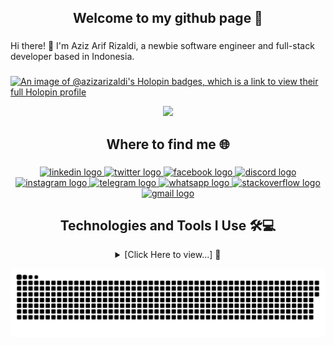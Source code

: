 <h2 align="center">Welcome to my github page 👋</h2>

###

<p align="left">Hi there! 👋 I'm Aziz Arif Rizaldi, a newbie software engineer and full-stack developer based in Indonesia.</p>

###

[![An image of @azizarizaldi's Holopin badges, which is a link to view their full Holopin
profile](https://holopin.me/azizarizaldi)](https://holopin.io/@azizarizaldi)

<div align="center">
  <img src="https://visitor-badge.laobi.icu/badge?page_id=azizarizaldi.azizarizaldi&" />
</div>

<h2 align="center">Where to find me 🌐</h2>

###

<div align="center">
  <a href="https://www.linkedin.com/in/azizarizaldi/" target="_blank">
    <img
      src="https://img.shields.io/static/v1?message=LinkedIn&logo=linkedin&label=&color=0077B5&logoColor=white&labelColor=&style=for-the-badge"
      height="25" alt="linkedin logo" />
  </a>
  <a href="https://x.com/azizarizaldi" target="_blank">
    <img
      src="https://img.shields.io/static/v1?message=Twitter&logo=twitter&label=&color=1DA1F2&logoColor=white&labelColor=&style=for-the-badge"
      height="25" alt="twitter logo" />
  </a>
  <a href="https://x.com/azizarizaldi" target="_blank">
    <img
      src="https://img.shields.io/static/v1?message=Facebook&logo=facebook&label=&color=1877F2&logoColor=white&labelColor=&style=for-the-badge"
      height="25" alt="facebook logo" />
  </a>
  <a href="https://discordapp.com/users/azizarizaldi" target="_blank">
    <img
      src="https://img.shields.io/static/v1?message=Discord&logo=discord&label=&color=7289DA&logoColor=white&labelColor=&style=for-the-badge"
      height="25" alt="discord logo" />
  </a>
  <a href="https://instagram.com/azizarifrizaldi" target="_blank">
    <img
      src="https://img.shields.io/static/v1?message=Instagram&logo=instagram&label=&color=E4405F&logoColor=white&labelColor=&style=for-the-badge"
      height="25" alt="instagram logo" />
  </a>
  <a href="https://t.me/azizarizaldi" target="_blank">
    <img
      src="https://img.shields.io/static/v1?message=Telegram&logo=telegram&label=&color=2CA5E0&logoColor=white&labelColor=&style=for-the-badge"
      height="25" alt="telegram logo" />
  </a>
  <a href="https://wa.me/6285155336568" target="_blank">
    <img
      src="https://img.shields.io/static/v1?message=Whatsapp&logo=whatsapp&label=&color=25D366&logoColor=white&labelColor=&style=for-the-badge"
      height="25" alt="whatsapp logo" />
  </a>
  <a href="https://stackoverflow.com/users/6892021/aziz-arif-rizaldi" target="_blank">
    <img
      src="https://img.shields.io/static/v1?message=Stackoverflow&logo=stackoverflow&label=&color=FE7A16&logoColor=white&labelColor=&style=for-the-badge"
      height="25" alt="stackoverflow logo" />
  </a>
  <a href="mailto:azardi.business@gmail.com" target="_blank">
    <img
      src="https://img.shields.io/static/v1?message=Gmail&logo=gmail&label=&color=D14836&logoColor=white&labelColor=&style=for-the-badge"
      height="25" alt="gmail logo" />
  </a>
</div>

###

<h2 align="center">Technologies and Tools I Use 🛠️💻</h2>


<details><summary align="center">[Click Here to view...] 👀</summary>

###

<h4 align="center">Programming Language</h4>

###

<div align="center">
  <img src="https://skillicons.dev/icons?i=php" height="25" alt="php logo" />
  <img width="10" />
  <img src="https://skillicons.dev/icons?i=java" height="25" alt="java logo" />
  <img width="10" />
  <img src="https://skillicons.dev/icons?i=js" height="25" alt="javascript logo" />
  <img width="10" />
  <img src="https://skillicons.dev/icons?i=c" height="25" alt="c logo" />
  <img width="10" />
  <img src="https://skillicons.dev/icons?i=cpp" height="25" alt="cplusplus logo" />
  <img width="10" />
  <img src="https://skillicons.dev/icons?i=cs" height="25" alt="csharp logo" />
</div>

###

<h4 align="center">Frontend Development</h4>

###

<div align="center">
  <img src="https://skillicons.dev/icons?i=laravel" height="25" alt="laravel logo" />
  <img width="10" />
  <img src="https://skillicons.dev/icons?i=vue" height="25" alt="vuejs logo" />
  <img width="10" />
  <img src="https://skillicons.dev/icons?i=angular" height="25" alt="angularjs logo" />
  <img width="10" />
  <img src="https://skillicons.dev/icons?i=bootstrap" height="25" alt="bootstrap logo" />
  <img width="10" />
  <img src="https://skillicons.dev/icons?i=tailwind" height="25" alt="tailwindcss logo" />
  <img width="10" />
  <img src="https://skillicons.dev/icons?i=materialui" height="25" alt="materialui logo" />
  <img width="10" />
  <img src="https://cdn.jsdelivr.net/gh/devicons/devicon/icons/html5/html5-original.svg" height="25" alt="html5 logo" />
  <img width="10" />
  <img src="https://cdn.jsdelivr.net/gh/devicons/devicon/icons/css3/css3-original.svg" height="25" alt="css3 logo" />
  <img width="10" />
  <img src="https://cdn.jsdelivr.net/gh/devicons/devicon/icons/sass/sass-original.svg" height="25" alt="sass logo" />
  <img width="10" />
  <img src="https://cdn.jsdelivr.net/gh/devicons/devicon/icons/jquery/jquery-original.svg" height="25"
    alt="jquery logo" />
</div>

###

<h4 align="center">Backend Development</h4>

###

<div align="center">
  <img src="https://cdn.jsdelivr.net/gh/devicons/devicon/icons/codeigniter/codeigniter-plain.svg" height="25"
    alt="codeigniter logo" />
  <img width="10" />
  <img src="https://skillicons.dev/icons?i=rabbitmq" height="25" alt="rabbitmq logo" />
  <img width="10" />
  <img src="https://skillicons.dev/icons?i=laravel" height="25" alt="laravel logo" />
  <img width="10" />
  <img src="https://skillicons.dev/icons?i=nginx" height="25" alt="nginx logo" />
  <img width="10" />
  <img src="https://cdn.jsdelivr.net/gh/devicons/devicon/icons/googlecloud/googlecloud-original.svg" height="25"
    alt="googlecloud logo" />
  <img width="10" />
  <img src="https://skillicons.dev/icons?i=symfony" height="25" alt="symfony logo" />
</div>

###

<h4 align="center">Database</h4>

###

<div align="center">
  <img src="https://skillicons.dev/icons?i=mysql" height="25" alt="mysql logo" />
  <img width="10" />
  <img src="https://skillicons.dev/icons?i=postgres" height="25" alt="postgresql logo" />
  <img width="10" />
  <img src="https://skillicons.dev/icons?i=mongodb" height="25" alt="mongodb logo" />
  <img width="10" />
  <img src="https://skillicons.dev/icons?i=redis" height="25" alt="redis logo" />
  <img width="10" />
  <img src="https://skillicons.dev/icons?i=sqlite" height="25" alt="sqlite logo" />
  <img width="10" />
  <img src="https://cdn.jsdelivr.net/gh/devicons/devicon/icons/microsoftsqlserver/microsoftsqlserver-plain.svg"
    height="25" alt="microsoftsqlserver logo" />
</div>

###

<h4 align="center">Tools</h4>

###

<div align="center">
  <img src="https://skillicons.dev/icons?i=vscode" height="25" alt="vscode logo" />
  <img width="10" />
  <img src="https://skillicons.dev/icons?i=postman" height="25" alt="postman logo" />
  <img width="10" />
  <img src="https://cdn.simpleicons.org/canva/00C4CC" height="25" alt="canva logo" />
  <img width="10" />
  <img src="https://skillicons.dev/icons?i=figma" height="25" alt="figma logo" />
  <img width="10" />
  <img src="https://cdn.simpleicons.org/androidstudio/3DDC84" height="25" alt="androidstudio logo" />
  <img width="10" />
  <img src="https://cdn.simpleicons.org/firebase/FFCA28" height="25" alt="firebase logo" />
  <img width="10" />
  <img src="https://cdn.jsdelivr.net/gh/devicons/devicon/icons/chrome/chrome-original.svg" height="25"
    alt="chrome logo" />
  <img width="10" />
  <img src="https://cdn.simpleicons.org/firefox/FF7139" height="25" alt="firefox logo" />
</div>

###

<h4 align="center">Other</h4>

###

<div align="center">
  <img src="https://cdn.jsdelivr.net/gh/devicons/devicon/icons/git/git-original.svg" height="25" alt="git logo" />
  <img width="10" />
  <img src="https://cdn.jsdelivr.net/gh/devicons/devicon/icons/gitlab/gitlab-original.svg" height="25"
    alt="gitlab logo" />
  <img width="10" />
  <img src="https://cdn.jsdelivr.net/gh/devicons/devicon/icons/github/github-original.svg" height="25"
    alt="github logo" />
  <img width="10" />
  <img src="https://cdn.jsdelivr.net/gh/devicons/devicon/icons/jira/jira-original.svg" height="25" alt="jira logo" />
  <img width="10" />
  <img src="https://cdn.jsdelivr.net/gh/devicons/devicon/icons/trello/trello-plain.svg" height="25" alt="trello logo" />
  <img width="10" />
  <img src="https://cdn.jsdelivr.net/gh/devicons/devicon/icons/composer/composer-original.svg" height="25"
    alt="composer logo" />
  <img width="10" />
  <img src="https://cdn.jsdelivr.net/gh/devicons/devicon/icons/npm/npm-original-wordmark.svg" height="25"
    alt="npm logo" />
</div>

###
</details>

<img src="https://github.com/azizarizaldi/azizarizaldi/blob/output/github-contribution-grid-snake.svg"
  alt="Snake animation" />